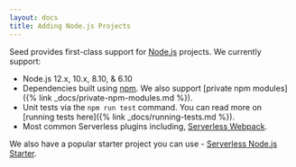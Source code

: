 ```yaml
---
layout: docs
title: Adding Node.js Projects
---
```


Seed provides first-class support for [Node.js](https://nodejs.org/) projects. We currently support:

- Node.js 12.x, 10.x, 8.10, & 6.10
- Dependencies built using [npm](https://www.npmjs.com). We also support [private npm modules]({% link _docs/private-npm-modules.md %}).
- Unit tests via the `npm run test` command. You can read more on [running tests here]({% link _docs/running-tests.md %}).
- Most common Serverless plugins including, [Serverless Webpack](https://github.com/serverless-heaven/serverless-webpack).

We also have a popular starter project you can use - [Serverless Node.js Starter](https://github.com/AnomalyInnovations/serverless-nodejs-starter).
